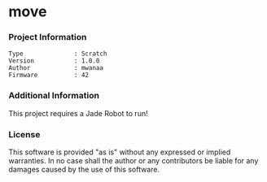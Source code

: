 move
================



### Project Information
```
Type              : Scratch
Version           : 1.0.0
Author            : mwanaa
Firmware          : 42
```

### Additional Information
This project requires a Jade Robot to run!

### License
This software is provided "as is" without any expressed or implied warranties.  In no case shall the author or any contributors be liable for any damages caused by the use of this software.

